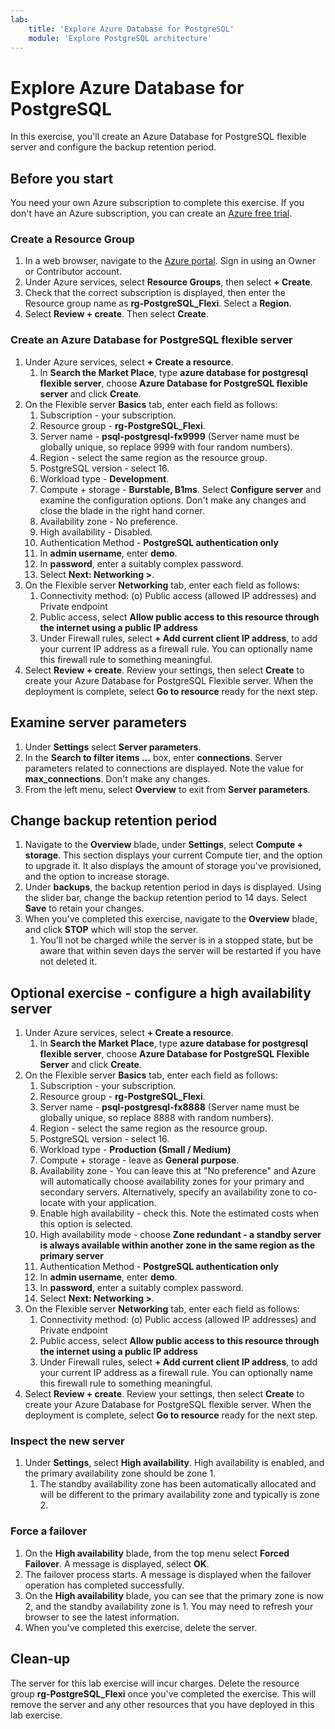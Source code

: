 ```yaml
---
lab:
    title: 'Explore Azure Database for PostgreSQL'
    module: 'Explore PostgreSQL architecture'
---
```


# Explore Azure Database for PostgreSQL

In this exercise, you'll create an Azure Database for PostgreSQL flexible server and configure the backup retention period.

## Before you start

You need your own Azure subscription to complete this exercise. If you don't have an Azure subscription, you can create an [Azure free trial](https://azure.microsoft.com/free).

### Create a Resource Group

1. In a web browser, navigate to the [Azure portal](https://portal.azure.com). Sign in using an Owner or Contributor account.
2. Under Azure services, select **Resource Groups**, then select **+ Create**.
3. Check that the correct subscription is displayed, then enter the Resource group name as **rg-PostgreSQL_Flexi**. Select a **Region**.
4. Select **Review + create**. Then select **Create**.

### Create an Azure Database for PostgreSQL flexible server

1. Under Azure services, select **+ Create a resource**.
    1. In **Search the Market Place**, type **azure database for postgresql flexible server**, choose **Azure Database for PostgreSQL flexible server** and click **Create**.
1. On the Flexible server **Basics** tab, enter each field as follows:
    1. Subscription - your subscription.
    1. Resource group - **rg-PostgreSQL_Flexi**.
    1. Server name - **psql-postgresql-fx9999** (Server name must be globally unique, so replace 9999 with four random numbers).
    1. Region - select the same region as the resource group.
    1. PostgreSQL version - select 16.
    1. Workload type - **Development**.
    1. Compute + storage - **Burstable, B1ms**. Select **Configure server** and examine the configuration options. Don't make any changes and close the blade in the right hand corner.
    1. Availability zone - No preference.
    1. High availability - Disabled.
    1. Authentication Method - **PostgreSQL authentication only**
    1. In **admin username**, enter **demo**.
    1. In **password**, enter a suitably complex password.
    1. Select **Next: Networking >**.
1. On the Flexible server **Networking** tab, enter each field as follows:
    1. Connectivity method: (o) Public access (allowed IP addresses) and Private endpoint
    1. Public access, select **Allow public access to this resource through the internet using a public IP address**
    1. Under Firewall rules, select **+ Add current client IP address**, to add your current IP address as a firewall rule. You can optionally name this firewall rule to something meaningful.
1. Select **Review + create**. Review your settings, then select **Create** to create your Azure Database for PostgreSQL Flexible server. When the deployment is complete, select **Go to resource** ready for the next step.

## Examine server parameters

1. Under **Settings** select **Server parameters**.
1. In the **Search to filter items ...** box, enter **connections**. Server parameters related to connections are displayed. Note the value for **max_connections**. Don't make any changes.
1. From the left menu, select **Overview** to exit from **Server parameters**.

## Change backup retention period

1. Navigate to the **Overview** blade, under **Settings**, select **Compute + storage**. This section displays your current Compute tier, and the option to upgrade it. It also displays the amount of storage you've provisioned, and the option to increase storage.
1. Under **backups**, the backup retention period in days is displayed. Using the slider bar, change the backup retention period to 14 days. Select **Save** to retain your changes.
1. When you've completed this exercise, navigate to the **Overview** blade, and click **STOP** which will stop the server.
    1. You'll not be charged while the server is in a stopped state, but be aware that within seven days the server will be restarted if you have not deleted it.

## Optional exercise - configure a high availability server

1. Under Azure services, select **+ Create a resource**.
    1. In **Search the Market Place**, type **azure database for postgresql flexible server**, choose **Azure Database for PostgreSQL Flexible Server** and click **Create**.
1. On the Flexible server **Basics** tab, enter each field as follows:
    1. Subscription - your subscription.
    1. Resource group - **rg-PostgreSQL_Flexi**.
    1. Server name - **psql-postgresql-fx8888** (Server name must be globally unique, so replace 8888 with random numbers).
    1. Region - select the same region as the resource group.
    1. PostgreSQL version - select 16.
    1. Workload type - **Production (Small / Medium)**
    1. Compute + storage - leave as **General purpose**.
    1. Availability zone - You can leave this at "No preference" and Azure will automatically choose availability zones for your primary and secondary servers. Alternatively, specify an availability zone to co-locate with your application.
    1. Enable high availability - check this. Note the estimated costs when this option is selected.
    1. High availability mode - choose **Zone redundant - a standby server is always available within another zone in the same region as the primary server**
    1. Authentication Method - **PostgreSQL authentication only**
    1. In **admin username**, enter **demo**.
    1. In **password**, enter a suitably complex password.
    1. Select **Next: Networking >**.
1. On the Flexible server **Networking** tab, enter each field as follows:
    1. Connectivity method: (o) Public access (allowed IP addresses) and Private endpoint
    1. Public access, select **Allow public access to this resource through the internet using a public IP address**
    1. Under Firewall rules, select **+ Add current client IP address**, to add your current IP address as a firewall rule. You can optionally name this firewall rule to something meaningful.
1. Select **Review + create**. Review your settings, then select **Create** to create your Azure Database for PostgreSQL flexible server. When the deployment is complete, select **Go to resource** ready for the next step.

### Inspect the new server

1. Under **Settings**, select **High availability**. High availability is enabled, and the primary availability zone should be zone 1.
    1. The standby availability zone has been automatically allocated and will be different to the primary availability zone and typically is zone 2.

### Force a failover

1. On the **High availability** blade, from the top menu select **Forced Failover**. A message is displayed, select **OK**.
1. The failover process starts. A message is displayed when the failover operation has completed successfully.
1. On the **High availability** blade, you can see that the primary zone is now 2, and the standby availability zone is 1. You may need to refresh your browser to see the latest information.
1. When you've completed this exercise, delete the server.

## Clean-up

The server for this lab exercise will incur charges. Delete the resource group **rg-PostgreSQL_Flexi** once you've completed the exercise. This will remove the server and any other resources that you have deployed in this lab exercise.
